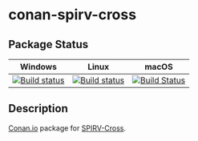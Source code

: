# conan-spirv-cross

## Package Status

| Windows | Linux | macOS |
|:-------:|:-----:|:-----:|
|[![Build status](https://ci.appveyor.com/api/projects/status/410mnejvsyc87by0/branch/testing%2F20200917?svg=true)](https://ci.appveyor.com/project/SpaceIm/conan-spirv-cross)|[![Build status](https://github.com/SpaceIm/conan-spirv-cross/workflows/.github/workflows/conan.yml/badge.svg?branch=testing%2F20200917)](https://github.com/SpaceIm/conan-spirv-cross/actions?query=branch%3Atesting%2F20200917)|[![Build Status](https://travis-ci.com/SpaceIm/conan-spirv-cross.svg?branch=testing%2F20200917)](https://travis-ci.com/SpaceIm/conan-spirv-cross)|

## Description

[Conan.io](https://conan.io) package for [SPIRV-Cross](https://github.com/KhronosGroup/SPIRV-Cross).
